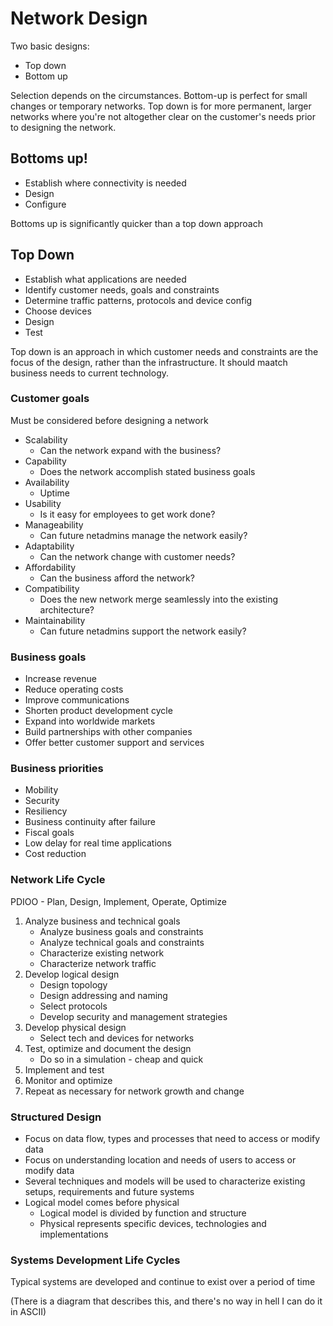 # Network Design

Two basic designs:
* Top down
* Bottom up

Selection depends on the circumstances. Bottom-up is perfect for small changes or temporary networks. Top down is for
more permanent, larger networks where you're not altogether clear on the customer's needs prior to designing the network.

## Bottoms up!
* Establish where connectivity is needed
* Design
* Configure

Bottoms up is significantly quicker than a top down approach

## Top Down
* Establish what applications are needed
* Identify customer needs, goals and constraints
* Determine traffic patterns, protocols and device config
* Choose devices
* Design
* Test

Top down is an approach in which customer needs and constraints are the focus of the design, rather than the infrastructure.
It should maatch business needs to current technology.

### Customer goals
Must be considered before designing a network
* Scalability
    * Can the network expand with the business?
* Capability
    * Does the network accomplish stated business goals
* Availability
    * Uptime
* Usability
    * Is it easy for employees to get work done?
* Manageability
    * Can future netadmins manage the network easily?
* Adaptability
    * Can the network change with customer needs?
* Affordability
    * Can the business afford the network?
* Compatibility
    * Does the new network merge seamlessly into the existing architecture?
* Maintainability
    * Can future netadmins support the network easily?

### Business goals
* Increase revenue
* Reduce operating costs
* Improve communications
* Shorten product development cycle
* Expand into worldwide markets
* Build partnerships with other companies
* Offer better customer support and services

### Business priorities
* Mobility
* Security
* Resiliency
* Business continuity after failure
* Fiscal goals
* Low delay for real time applications
* Cost reduction

### Network Life Cycle

PDIOO - Plan, Design, Implement, Operate, Optimize

1. Analyze business and technical goals
    * Analyze business goals and constraints
    * Analyze technical goals and constraints
    * Characterize existing network
    * Characterize network traffic
1. Develop logical design
    * Design topology
    * Design addressing and naming
    * Select protocols
    * Develop security and management strategies
1. Develop physical design
    * Select tech and devices for networks
1. Test, optimize and document the design
    * Do so in a simulation - cheap and quick
1. Implement and test
1. Monitor and optimize
1. Repeat as necessary for network growth and change

### Structured Design

* Focus on data flow, types and processes that need to access or modify data
* Focus on understanding location and needs of users to access or modify data
* Several techniques and models will be used to characterize existing setups, requirements and future systems
* Logical model comes before physical
    * Logical model is divided by function and structure
    * Physical represents specific devices, technologies and implementations

### Systems Development Life Cycles

Typical systems are developed and continue to exist over a period of time

(There is a diagram that describes this, and there's no way in hell I can do it in ASCII)
